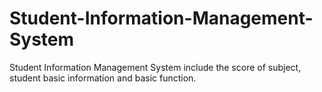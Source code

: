 # Student-Information-Management-System
Student Information Management System include the score of subject, student basic information and basic function.
